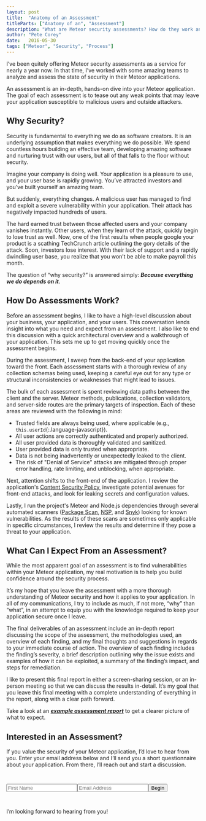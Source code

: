 ```yaml
---
layout: post
title:  "Anatomy of an Assessment"
titleParts: ["Anatomy of an", "Assessment"]
description: "What are Meteor security assessments? How do they work and what can I expect?"
author: "Pete Corey"
date:   2016-05-30
tags: ["Meteor", "Security", "Process"]
---
```


I’ve been quitely offering Meteor security assessments as a service for nearly a year now. In that time, I’ve worked with some amazing teams to analyze and assess the state of security in their Meteor applications.

An assessment is an in-depth, hands-on dive into your Meteor application. The goal of each assessment is to tease out any weak points that may leave your application susceptible to malicious users and outside attackers.

## Why Security?

Security is fundamental to everything we do as software creators. It is an underlying assumption that makes everything we do possible. We spend countless hours building an effective team, developing amazing software and nurturing trust with our users, but all of that falls to the floor without security.

Imagine your company is doing well. Your application is a pleasure to use, and your user base is rapidly growing. You’ve attracted investors and you’ve built yourself an amazing team.

But suddenly, everything changes. A malicious user has managed to find and exploit a severe vulnerability within your application. Their attack has negatively impacted hundreds of users.

The hard earned trust between those affected users and your company vanishes instantly. Other users, when they learn of the attack, quickly begin to lose trust as well. Now, one of the first results when people google your product is a scathing TechCrunch article outlining the gory details of the attack. Soon, investors lose interest. With their lack of support and a rapidly dwindling user base, you realize that you won’t be able to make payroll this month.

The question of “why security?” is answered simply: ___Because everything we do depends on it___.

## How Do Assessments Work?

Before an assessment begins, I like to have a high-level discussion about your business, your application, and your users. This conversation lends insight into what you need and expect from an assessment. I also like to end this discussion with a quick architectural overview and a walkthrough of your application. This sets me up to get moving quickly once the assessment begins.

During the assessment, I sweep from the back-end of your application toward the front. Each assessment starts with a thorough review of any collection schemas being used, keeping a careful eye out for any type or structural inconsistencies or weaknesses that might lead to issues.

The bulk of each assessment is spent reviewing data paths between the client and the server. Meteor methods, publications, collection validators, and server-side routes are the primary targets of inspection. Each of these areas are reviewed with the following in mind:

- Trusted fields are always being used, where applicable (e.g., `this.userId`{:.language-javascript}).
- All user actions are correctly authenticated and properly authorized.
- All user provided data is thoroughly validated and sanitized.
- User provided data is only trusted when appropriate.
- Data is not being inadvertently or unexpectedly leaked to the client.
- The risk of "Denial of Service" attacks are mitigated through proper error handling, rate limiting, and unblocking, when appropriate.

Next, attention shifts to the front-end of the application. I review the application's [Content Security Policy](http://www.html5rocks.com/en/tutorials/security/content-security-policy/), investigate potential avenues for front-end attacks, and look for leaking secrets and configuration values.

Lastly, I run the project's Meteor and Node.js dependencies through several automated scanners ([Package Scan](http://scan.east5th.co/), [NSP](https://nodesecurity.io/), and [Snyk](https://snyk.io/)) looking for known vulnerabilities. As the results of these scans are sometimes only applicable in specific circumstances, I review the results and determine if they pose a threat to your application.

## What Can I Expect From an Assessment?

While the most apparent goal of an assessment is to find vulnerabilities within your Meteor application, my real motivation is to help you build confidence around the security process.

It’s my hope that you leave the assessment with a more thorough understanding of Meteor security and how it applies to your application. In all of my communications, I try to include as much, if not more, “why” than “what”, in an attempt to equip you with the knowledge required to keep your application secure once I leave.

The final deliverables of an assessment include an in-depth report discussing the scope of the assessment, the methodologies used, an overview of each finding, and my final thoughts and suggestions in regards to your immediate course of action. The overview of each finding includes the finding’s severity, a brief description outlining why the issue exists and examples of how it can be exploited, a summary of the finding’s impact, and steps for remediation.

I like to present this final report in either a screen-sharing session, or an in-person meeting so that we can discuss the results in-detail. It’s my goal that you leave this final meeting with a complete understanding of everything in the report, along with a clear path forward.

Take a look at an [___example assessment report___](https://docs.google.com/document/d/1g2JmVBay1t9boHDEmdvwQh_nbWlGteK0Uc7hXoX4DlQ/edit?usp=sharing) to get a clearer picture of what to expect.

## Interested in an Assessment?

If you value the security of your Meteor application, I’d love to hear from you. Enter your email address below and I’ll send you a short questionnaire about your application. From there, I’ll reach out and start a discussion.

<div class="signup-form" style="margin: 3em 0">
  <form action="http://formspree.io/hello@petecorey.com" method="POST">
    <div class="email-wrapper">
      <input type="text" placeholder="First Name" value="" name="FNAME" class="" id="mce-FNAME" tabindex="1"><!--
      --><input type="email" name="_replyto" placeholder="Email Address"><!--
      --><input type="submit" value="Begin"><!--
      --><input type="hidden" name="type" value="assess"> 
      <input type="hidden" name="_next" value="/begin/"> 
    </div>
  </form>
</div>

I’m looking forward to hearing from you!
